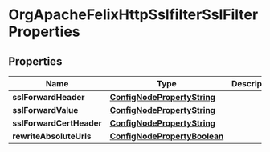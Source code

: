

# OrgApacheFelixHttpSslfilterSslFilterProperties

## Properties

Name | Type | Description | Notes
------------ | ------------- | ------------- | -------------
**sslForwardHeader** | [**ConfigNodePropertyString**](ConfigNodePropertyString.md) |  |  [optional]
**sslForwardValue** | [**ConfigNodePropertyString**](ConfigNodePropertyString.md) |  |  [optional]
**sslForwardCertHeader** | [**ConfigNodePropertyString**](ConfigNodePropertyString.md) |  |  [optional]
**rewriteAbsoluteUrls** | [**ConfigNodePropertyBoolean**](ConfigNodePropertyBoolean.md) |  |  [optional]



